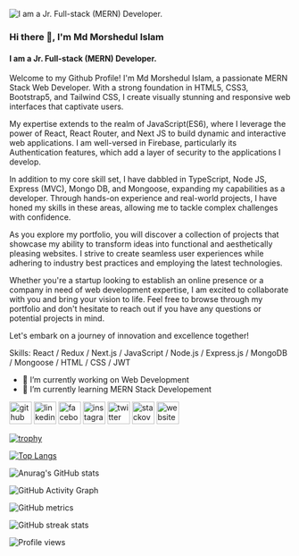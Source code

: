 
![I am a Jr. Full-stack (MERN) Developer.](https://media.licdn.com/dms/image/D5616AQGhs2qJNPzX1w/profile-displaybackgroundimage-shrink_350_1400/0/1670441906212?e=1694649600&v=beta&t=nh585gtLS97uvOfd7Qg6wkMSjVyin_4QejEzATSMIHo)

### Hi there 👋, I'm Md Morshedul Islam
#### I am a Jr. Full-stack (MERN) Developer.

Welcome to my Github Profile! I'm Md Morshedul Islam, a passionate MERN Stack Web Developer. With a strong foundation in HTML5, CSS3, Bootstrap5, and Tailwind CSS, I create visually stunning and responsive web interfaces that captivate users.

My expertise extends to the realm of JavaScript(ES6), where I leverage the power of React, React Router, and Next JS to build dynamic and interactive web applications. I am well-versed in Firebase, particularly its Authentication features, which add a layer of security to the applications I develop.

In addition to my core skill set, I have dabbled in TypeScript, Node JS, Express (MVC), Mongo DB, and Mongoose, expanding my capabilities as a developer. Through hands-on experience and real-world projects, I have honed my skills in these areas, allowing me to tackle complex challenges with confidence.

As you explore my portfolio, you will discover a collection of projects that showcase my ability to transform ideas into functional and aesthetically pleasing websites. I strive to create seamless user experiences while adhering to industry best practices and employing the latest technologies.

Whether you're a startup looking to establish an online presence or a company in need of web development expertise, I am excited to collaborate with you and bring your vision to life. Feel free to browse through my portfolio and don't hesitate to reach out if you have any questions or potential projects in mind.

Let's embark on a journey of innovation and excellence together!

Skills: React / Redux / Next.js / JavaScript / Node.js / Express.js / MongoDB / Mongoose / HTML / CSS / JWT

- 🔭 I’m currently working on Web Development 
- 🌱 I’m currently learning MERN Stack Developement 


[<img src='https://cdn.jsdelivr.net/npm/simple-icons@3.0.1/icons/github.svg' alt='github' height='40'>](https://github.com/mmorshedulislam)  [<img src='https://cdn.jsdelivr.net/npm/simple-icons@3.0.1/icons/linkedin.svg' alt='linkedin' height='40'>](https://www.linkedin.com/in/m-morshedul-islam-100/)  [<img src='https://cdn.jsdelivr.net/npm/simple-icons@3.0.1/icons/facebook.svg' alt='facebook' height='40'>](https://www.facebook.com/mmorshedul.islam.100)  [<img src='https://cdn.jsdelivr.net/npm/simple-icons@3.0.1/icons/instagram.svg' alt='instagram' height='40'>](https://www.instagram.com/m.morshedul.islam.100/)  [<img src='https://cdn.jsdelivr.net/npm/simple-icons@3.0.1/icons/twitter.svg' alt='twitter' height='40'>](https://twitter.com/Morshed_100)  [<img src='https://cdn.jsdelivr.net/npm/simple-icons@3.0.1/icons/stackoverflow.svg' alt='stackoverflow' height='40'>](https://stackoverflow.com/users/19939492/m-morshedul-islam)  [<img src='https://cdn.jsdelivr.net/npm/simple-icons@3.0.1/icons/icloud.svg' alt='website' height='40'>](http://morshed-portfolio.netlify.app)  

[![trophy](https://github-profile-trophy.vercel.app/?username=mmorshedulislam)](https://github.com/ryo-ma/github-profile-trophy)

[![Top Langs](https://github-readme-stats.vercel.app/api/top-langs/?username=mmorshedulislam&layout=pie)](https://github.com/mmorshedulislam/github-readme-stats)


![Anurag's GitHub stats](https://github-readme-stats.vercel.app/api?username=mmorshedulislam&show_icons=true&theme=radical)

![GitHub Activity Graph](https://activity-graph.herokuapp.com/graph?username=mmorshedulislam)  

![GitHub metrics](https://metrics.lecoq.io/mmorshedulislam)  

![GitHub streak stats](https://streak-stats.demolab.com/?user=mmorshedulislam)  

![Profile views](https://gpvc.arturio.dev/mmorshedulislam)  
